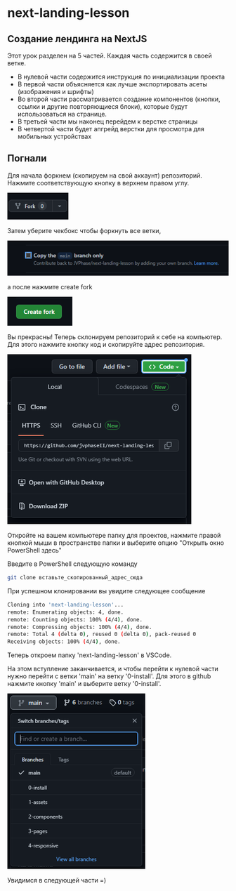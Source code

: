 # next-landing-lesson

## Создание лендинга на NextJS

Этот урок разделен на 5 частей. Каждая часть содержится в своей ветке.

- В нулевой части содержится инструкция по инициализации проекта
- В первой части объясняется как лучше экспортировать асеты (изображения и шрифты)
- Во второй части рассматривается создание компонентов (кнопки, ссылки и другие повторяющиеся блоки), которые будут использоваться на странице.
- В третьей части мы наконец перейдем к верстке страницы
- В четвертой части будет апгрейд верстки для просмотра для мобильных устройствах

## Погнали

Для начала форкнем (скопируем на свой аккаунт) репозиторий. Нажмите соответствующую кнопку в верхнем правом углу.

![кнопка форка](https://github.com/JVPhase/next-landing-lesson/raw/main/readme-images/fork.png)

Затем уберите чекбокс чтобы форкнуть все ветки,

![Уберите чекбокс со значения](https://github.com/JVPhase/next-landing-lesson/raw/main/readme-images/uncheck.png)

а после нажмите create fork

![создать форк](https://github.com/JVPhase/next-landing-lesson/raw/main/readme-images/create-fork.png)

Вы прекрасны! Теперь склонируем репозиторий к себе на компьютер. Для этого нажмите кнопку код и скопируйте адрес репозитория.

![Уберите чекбокс со значения](https://github.com/JVPhase/next-landing-lesson/raw/main/readme-images/copy-url.png)

Откройте на вашем компьютере папку для проектов, нажмите правой кнопкой мыши в пространстве папки и выберите опцию "Открыть окно PowerShell здесь"

Введите в PowerShell следующую команду

```bash
git clone вставьте_скопированный_адрес_сюда
```

При успешном клонировании вы увидите следующее сообщение

```bash
Cloning into 'next-landing-lesson'...
remote: Enumerating objects: 4, done.
remote: Counting objects: 100% (4/4), done.
remote: Compressing objects: 100% (4/4), done.
remote: Total 4 (delta 0), reused 0 (delta 0), pack-reused 0
Receiving objects: 100% (4/4), done.
```

Теперь откроем папку 'next-landing-lesson' в VSCode.

На этом вступление заканчивается, и чтобы перейти к нулевой части нужно перейти с ветки 'main' на ветку '0-install'. Для этого в github нажмите кнопку 'main' и выберите ветку '0-install'.

![Смените ветку](https://github.com/JVPhase/next-landing-lesson/raw/main/readme-images/checkout.png)

Увидимся в следующей части =)
